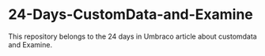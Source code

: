 # 24-Days-CustomData-and-Examine
This repository belongs to the 24 days in Umbraco article about customdata and Examine.
